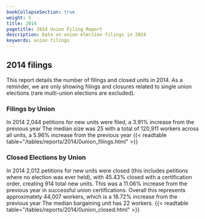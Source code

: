 ```yaml
---
bookCollapseSection: true
weight: 5
title: 2014
pagetitle: 2014 Union Filing Report
description: Data on union election filings in 2014
keywords: union filings
---
```


## 2014 filings

This report details the number of filings and closed units in 2014. As a reminder, we are only showing filings and closures related to single union elections (rare multi-union elections are excluded).

### Filings by Union
In 2014 2,044 petitions for new units were filed, a 3.91% increase from the previous year The median size was 25 with a total of 120,911 workers across all units, a 5.96% increase from the previous year
{{< readtable table="/tables/reports/2014/0union_filings.html" >}}

### Closed Elections by Union
In 2014 2,012 petitions for new units were closed (this includes petitions where no election was ever held), with 45.43% closed with a certification order, creating 914 total new units. This was a 11.06% increase from the previous year in successful union certifications. Overall this represents approximately 44,007 workers, which is a 18.72% increase from the previous year The median bargaining unit has 22 workers.
{{< readtable table="/tables/reports/2014/0union_closed.html" >}}

